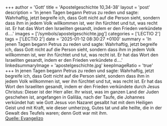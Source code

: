 +++
author = 'Gott'
title = 'Apostelgeschichte 10,34-38'
layout = 'post'
description = 'In jenen Tagen begann Petrus zu reden und sagte: Wahrhaftig, jetzt begreife ich, dass Gott nicht auf die Person sieht, sondern dass ihm in jedem Volk willkommen ist, wer ihn fürchtet und tut, was recht ist. Er hat das Wort den Israeliten gesandt, indem er den Frieden verkündete d....'
images = ['/symbols/apostelgeschichte.jpg']
categories = ['LECTIO 2']
tags = ['LECTIO 2']
date = '2025-01-12 08:30:27 +0100'
summary = 'In jenen Tagen begann Petrus zu reden und sagte: Wahrhaftig, jetzt begreife ich, dass Gott nicht auf die Person sieht, sondern dass ihm in jedem Volk willkommen ist, wer ihn fürchtet und tut, was recht ist. Er hat das Wort den Israeliten gesandt, indem er den Frieden verkündete d....'
linkedsummaryImage = 'apostelgeschichte.jpg'
keepImageRatio = 'true'
+++
In jenen Tagen begann Petrus zu reden und sagte: Wahrhaftig, jetzt begreife ich, dass Gott nicht auf die Person sieht,
sondern dass ihm in jedem Volk willkommen ist, wer ihn fürchtet und tut, was recht ist.
Er hat das Wort den Israeliten gesandt, indem er den Frieden verkündete durch Jesus Christus: Dieser ist der Herr aller.<!--more-->
Ihr wisst, was im ganzen Land der Juden geschehen ist, angefangen in Galiläa, nach der Taufe, die Johannes verkündet hat:
wie Gott Jesus von Nazaret gesalbt hat mit dem Heiligen Geist und mit Kraft, wie dieser umherzog, Gutes tat und alle heilte, die in der Gewalt des Teufels waren; denn Gott war mit ihm.<br> [Quelle: Evangelizo](https://evangeliumtagfuertag.org/DE/gospel)